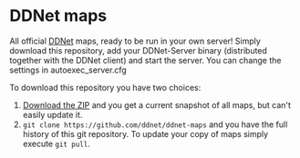 DDNet maps
==========

All official [DDNet](https://ddnet.org/) maps, ready to be run in your own server! Simply download this repository, add your DDNet-Server binary (distributed together with the DDNet client) and start the server. You can change the settings in autoexec_server.cfg

To download this repository you have two choices:

1. [Download the ZIP](https://github.com/ddnet/ddnet-maps/archive/master.zip) and you get a current snapshot of all maps, but can't easily update it.
2. `git clone https://github.com/ddnet/ddnet-maps` and you have the full history of this git repository. To update your copy of maps simply execute `git pull`.
